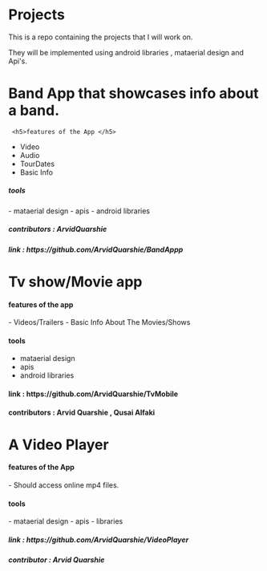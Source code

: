 # Projects
This is a repo containing the projects that I will work on.

They will be implemented using android libraries , mataerial design and Api's.

<h1> Band App  that showcases info about a band.</h1>
 
     <h5>features of the App </h5>
   - Video 
   - Audio
   - TourDates
   - Basic Info
   
   <h5> tools  </h5>
   - mataerial design 
   - apis
   - android libraries

  <h5> contributors : ArvidQuarshie</h5>
  
 <h5> link :  https://github.com/ArvidQuarshie/BandAppp </h5>
   
<h1>Tv show/Movie app</h1>

<h4> features of the app </h4>
- Videos/Trailers
- Basic Info About The Movies/Shows

 <h4> tools </h4>
 
   - mataerial design 
   - apis
   - android libraries

<h4> link : https://github.com/ArvidQuarshie/TvMobile</h4>
 
<h4> contributors : Arvid Quarshie , Qusai Alfaki </h4>

  <h1> A Video Player </h1>


<h4> features of the App </h4>
- Should access  online mp4 files.

<h4> tools </h4>
- mataerial design
- apis
- libraries

<h5> link : https://github.com/ArvidQuarshie/VideoPlayer </h5>
<h5>contributor : Arvid Quarshie </h5>


